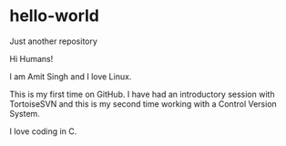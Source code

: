 # hello-world
Just another repository

Hi Humans!

I am Amit Singh and I love Linux.

This is my first time on GitHub. I have had an introductory session with TortoiseSVN and this is my second time working with a Control Version System.

I love coding in C.
